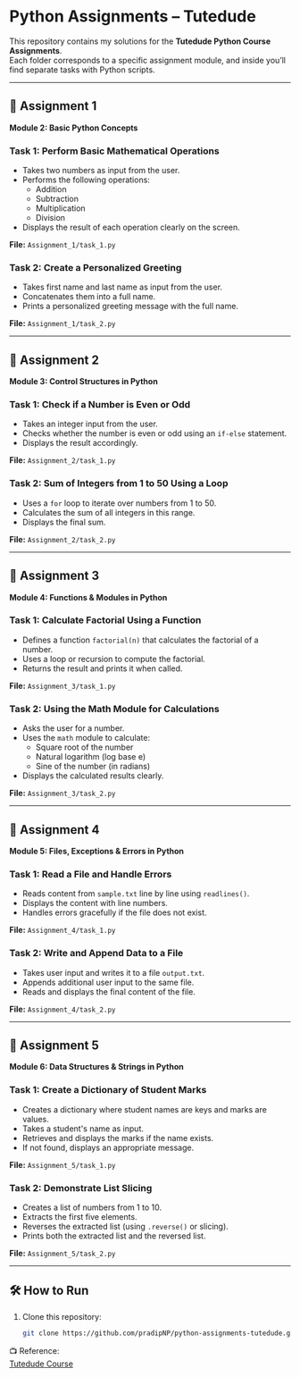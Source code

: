 # Python Assignments – Tutedude

This repository contains my solutions for the **Tutedude Python Course Assignments**.  
Each folder corresponds to a specific assignment module, and inside you’ll find separate tasks with Python scripts.

---

## 📌 Assignment 1  
**Module 2: Basic Python Concepts**

### Task 1: Perform Basic Mathematical Operations  
- Takes two numbers as input from the user.  
- Performs the following operations:  
  - Addition  
  - Subtraction  
  - Multiplication  
  - Division  
- Displays the result of each operation clearly on the screen.  

**File:** `Assignment_1/task_1.py`


### Task 2: Create a Personalized Greeting  
- Takes first name and last name as input from the user.  
- Concatenates them into a full name.  
- Prints a personalized greeting message with the full name.  

**File:** `Assignment_1/task_2.py`

---

## 📌 Assignment 2  
**Module 3: Control Structures in Python**

### Task 1: Check if a Number is Even or Odd  
- Takes an integer input from the user.  
- Checks whether the number is even or odd using an `if-else` statement.  
- Displays the result accordingly.  

**File:** `Assignment_2/task_1.py`

### Task 2: Sum of Integers from 1 to 50 Using a Loop  
- Uses a `for` loop to iterate over numbers from 1 to 50.  
- Calculates the sum of all integers in this range.  
- Displays the final sum.  

**File:** `Assignment_2/task_2.py`

---

## 📌 Assignment 3  
**Module 4: Functions & Modules in Python**

### Task 1: Calculate Factorial Using a Function  
- Defines a function `factorial(n)` that calculates the factorial of a number.  
- Uses a loop or recursion to compute the factorial.  
- Returns the result and prints it when called.  

**File:** `Assignment_3/task_1.py`

### Task 2: Using the Math Module for Calculations  
- Asks the user for a number.  
- Uses the `math` module to calculate:  
  - Square root of the number  
  - Natural logarithm (log base e)  
  - Sine of the number (in radians)  
- Displays the calculated results clearly.  

**File:** `Assignment_3/task_2.py`

---

## 📌 Assignment 4  
**Module 5: Files, Exceptions & Errors in Python**

### Task 1: Read a File and Handle Errors  
- Reads content from `sample.txt` line by line using `readlines()`.  
- Displays the content with line numbers.  
- Handles errors gracefully if the file does not exist.  

**File:** `Assignment_4/task_1.py`

### Task 2: Write and Append Data to a File  
- Takes user input and writes it to a file `output.txt`.  
- Appends additional user input to the same file.  
- Reads and displays the final content of the file.  

**File:** `Assignment_4/task_2.py`

---

## 📌 Assignment 5  
**Module 6: Data Structures & Strings in Python**

### Task 1: Create a Dictionary of Student Marks  
- Creates a dictionary where student names are keys and marks are values.  
- Takes a student's name as input.  
- Retrieves and displays the marks if the name exists.  
- If not found, displays an appropriate message.  

**File:** `Assignment_5/task_1.py`

### Task 2: Demonstrate List Slicing  
- Creates a list of numbers from 1 to 10.  
- Extracts the first five elements.  
- Reverses the extracted list (using `.reverse()` or slicing).  
- Prints both the extracted list and the reversed list.  

**File:** `Assignment_5/task_2.py`

---

## 🛠️ How to Run
1. Clone this repository:  
   ```bash
   git clone https://github.com/pradipNP/python-assignments-tutedude.git

📺 Reference:  
[Tutedude Course](https://upskill.tutedude.com/course/lecture-python)
